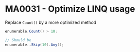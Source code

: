 # MA0031 - Optimize LINQ usage

Replace `Count()` by a more optimized method

```csharp
enumerable.Count() > 10;

// Should be
enumerable..Skip(10).Any();
```